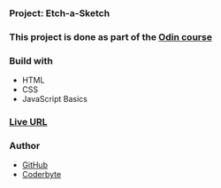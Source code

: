 ### Project: Etch-a-Sketch

### This project is done as part of the [Odin course](https://www.theodinproject.com/dashboard)

### Build with

- HTML
- CSS
- JavaScript Basics

### [Live URL](https://saba-bar95.github.io/etch-a-sketch/)

### Author

- [GitHub](https://github.com/saba-bar95)
- [Coderbyte](https://coderbyte.com/profile/gegewp)
